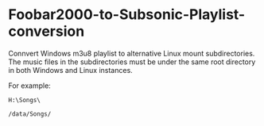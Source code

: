 # Foobar2000-to-Subsonic-Playlist-conversion
Connvert Windows m3u8 playlist to alternative Linux mount subdirectories. The music files in the subdirectories must be under the same root directory in both Windows and Linux instances.

For example:

`H:\Songs\`

`/data/Songs/`
